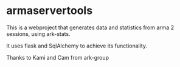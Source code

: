 # armaservertools

This is a webproject that generates data and statistics from arma 2 sessions, using ark-stats.

It uses flask and SqlAlchemy to achieve its functionality.

Thanks to Kami and Cam from ark-group
